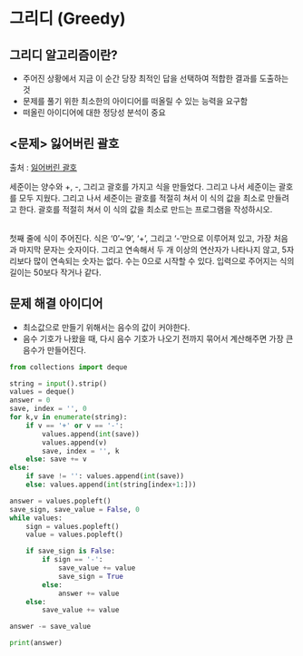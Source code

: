# 그리디 (Greedy)


## 그리디 알고리즘이란?

* 주어진 상황에서 지금 이 순간 당장 최적인 답을 선택하여 적합한 결과를 도출하는 것
* 문제를 풀기 위한 최소한의 아이디어를 떠올릴 수 있는 능력을 요구함
* 떠올린 아이디어에 대한 정당성 분석이 중요

## <문제> 잃어버린 괄호

출처 : [잃어버린 괄호](https://www.acmicpc.net/problem/1541)

세준이는 양수와 +, -, 그리고 괄호를 가지고 식을 만들었다. 그리고 나서 세준이는 괄호를 모두 지웠다. 그리고 나서 세준이는 괄호를 적절히 쳐서 이 식의 값을 최소로 만들려고 한다. 괄호를 적절히 쳐서 이 식의 값을 최소로 만드는 프로그램을 작성하시오.<br><br>

첫째 줄에 식이 주어진다. 식은 ‘0’~‘9’, ‘+’, 그리고 ‘-’만으로 이루어져 있고, 가장 처음과 마지막 문자는 숫자이다. 그리고 연속해서 두 개 이상의 연산자가 나타나지 않고, 5자리보다 많이 연속되는 숫자는 없다. 수는 0으로 시작할 수 있다. 입력으로 주어지는 식의 길이는 50보다 작거나 같다.

## 문제 해결 아이디어

- 최소값으로 만들기 위해서는 음수의 값이 커야한다.
- 음수 기호가 나왔을 때, 다시 음수 기호가 나오기 전까지 묶어서 계산해주면 가장 큰 음수가 만들어진다.


```python
from collections import deque

string = input().strip()
values = deque()
answer = 0
save, index = '', 0
for k,v in enumerate(string):
    if v == '+' or v == '-':
        values.append(int(save))
        values.append(v)
        save, index = '', k
    else: save += v
else:
    if save != '': values.append(int(save))
    else: values.append(int(string[index+1:]))

answer = values.popleft()
save_sign, save_value = False, 0
while values:
    sign = values.popleft()
    value = values.popleft()

    if save_sign is False:
        if sign == '-':
            save_value += value
            save_sign = True
        else:
            answer += value
    else:
        save_value += value

answer -= save_value

print(answer)
```